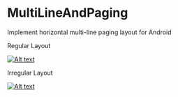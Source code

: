 # MultiLineAndPaging
Implement horizontal multi-line paging layout for Android

Regular Layout 

<a target="_blank" href="https://github.com/ljrapple/MultiLineAndPaging/blob/master/image/regular.jpg"><img src="https://github.com/ljrapple/MultiLineAndPaging/blob/master/image/regular.jpg" alt="Alt text" style="max-width:100%;">
</a>

Irregular Layout 

<a target="_blank" href="https://github.com/ljrapple/MultiLineAndPaging/blob/master/image/irregular.jpg"><img src="https://github.com/ljrapple/MultiLineAndPaging/blob/master/image/irregular.jpg" alt="Alt text" style="max-width:100%;"></a>
